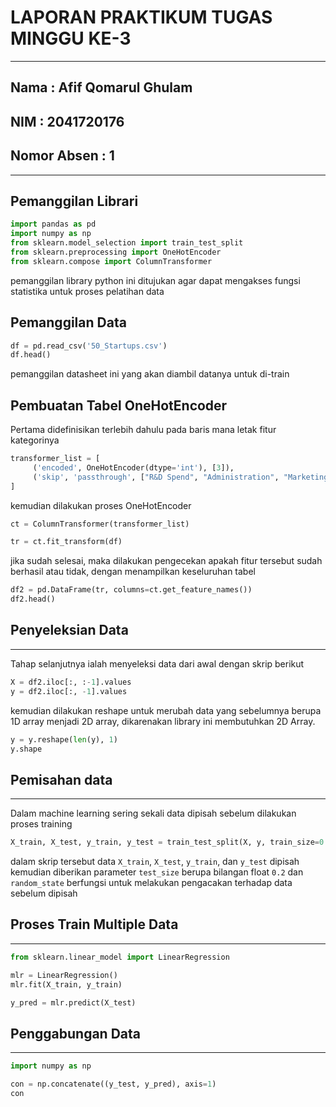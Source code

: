 # LAPORAN PRAKTIKUM TUGAS MINGGU KE-3

---

## Nama : Afif Qomarul Ghulam

## NIM : 2041720176

## Nomor Absen : 1

---

## Pemanggilan Librari

```py
import pandas as pd
import numpy as np
from sklearn.model_selection import train_test_split
from sklearn.preprocessing import OneHotEncoder
from sklearn.compose import ColumnTransformer
```

pemanggilan library python ini ditujukan agar dapat mengakses fungsi statistika untuk proses pelatihan data

## Pemanggilan Data

```py
df = pd.read_csv('50_Startups.csv')
df.head()
```

pemanggilan datasheet ini yang akan diambil datanya untuk di-train

## Pembuatan Tabel OneHotEncoder

Pertama didefinisikan terlebih dahulu pada baris mana letak fitur kategorinya

```py
transformer_list = [
     ('encoded', OneHotEncoder(dtype='int'), [3]),
     ('skip', 'passthrough', ["R&D Spend", "Administration", "Marketing Spend", "Profit"])
]
```

kemudian dilakukan proses OneHotEncoder

```py
ct = ColumnTransformer(transformer_list)

tr = ct.fit_transform(df)
```

jika sudah selesai, maka dilakukan pengecekan apakah fitur tersebut sudah berhasil atau tidak, dengan menampilkan keseluruhan tabel

```py
df2 = pd.DataFrame(tr, columns=ct.get_feature_names())
df2.head()
```

## Penyeleksian Data

---

Tahap selanjutnya ialah menyeleksi data dari awal dengan skrip berikut

```py
X = df2.iloc[:, :-1].values
y = df2.iloc[:, -1].values
```

kemudian dilakukan reshape untuk merubah data yang sebelumnya berupa 1D array menjadi 2D array, dikarenakan library ini membutuhkan 2D Array.

```py
y = y.reshape(len(y), 1)
y.shape
```

## Pemisahan data

---

Dalam machine learning sering sekali data dipisah sebelum dilakukan proses training

```py
X_train, X_test, y_train, y_test = train_test_split(X, y, train_size=0.2, random_state=50)
```

dalam skrip tersebut data `X_train`, `X_test`, `y_train`, dan `y_test` dipisah kemudian diberikan parameter `test_size` berupa bilangan float `0.2` dan `random_state` berfungsi untuk melakukan pengacakan terhadap data sebelum dipisah

## Proses Train Multiple Data

---

```py
from sklearn.linear_model import LinearRegression

mlr = LinearRegression()
mlr.fit(X_train, y_train)

y_pred = mlr.predict(X_test)
```

## Penggabungan Data

---

```py
import numpy as np

con = np.concatenate((y_test, y_pred), axis=1)
con
```
